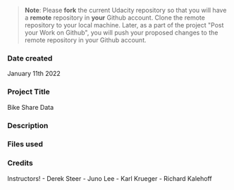 >**Note**: Please **fork** the current Udacity repository so that you will have a **remote** repository in **your** Github account. Clone the remote repository to your local machine. Later, as a part of the project "Post your Work on Github", you will push your proposed changes to the remote repository in your Github account.

### Date created
January 11th 2022

### Project Title
Bike Share Data

### Description


### Files used
	


### Credits
Instructors!
    - Derek Steer
    - Juno Lee
    - Karl Krueger
    - Richard Kalehoff

